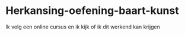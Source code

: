 # Herkansing-oefening-baart-kunst

Ik volg een online cursus en ik kijk of ik dit werkend kan krijgen
